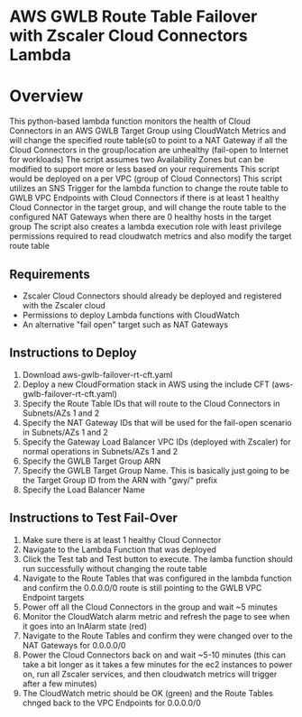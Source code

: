AWS GWLB Route Table Failover with Zscaler Cloud Connectors Lambda
===========================================================================================================

# **Overview**
This python-based lambda function monitors the health of Cloud Connectors in an AWS GWLB Target Group using CloudWatch Metrics and will change the specified route table(s0 to point to a NAT Gateway if all the Cloud Connectors in the group/location are unhealthy (fail-open to Internet for workloads)
The script assumes two Availability Zones but can be modified to support more or less based on your requirements
This script would be deployed on a per VPC (group of Cloud Connectors)
This script utilizes an SNS Trigger for the lambda function to change the route table to GWLB VPC Endpoints with Cloud Connectors if there is at least 1 healthy Cloud Connector in the target group, and will change the route table to the configured NAT Gateways when there are 0 healthy hosts in the target group
The script also creates a lambda execution role with least privilege permissions required to read cloudwatch metrics and also modify the target route table

## **Requirements**

- Zscaler Cloud Connectors should already be deployed and registered with the Zscaler cloud
- Permissions to deploy Lambda functions with CloudWatch
- An alternative "fail open" target such as NAT Gateways

## **Instructions to Deploy**

1. Download aws-gwlb-failover-rt-cft.yaml
1. Deploy a new CloudFormation stack in AWS using the include CFT (aws-gwlb-failover-rt-cft.yaml)
1. Specify the Route Table IDs that will route to the Cloud Connectors in Subnets/AZs 1 and 2
1. Specify the NAT Gateway IDs that will be used for the fail-open scenario in Subnets/AZs 1 and 2
1. Specify the Gateway Load Balancer VPC IDs (deployed with Zscaler) for normal operations in Subnets/AZs 1 and 2
1. Specify the GWLB Target Group ARN
1. Specify the GWLB Target Group Name. This is basically just going to be the Target Group ID from the ARN with "gwy/" prefix
1. Specify the Load Balancer Name

## **Instructions to Test Fail-Over**
1. Make sure there is at least 1 healthy Cloud Connector
1. Navigate to the Lambda Function that was deployed
1. Click the Test tab and Test button to execute. The lamba function should run successfully without changing the route table
1. Navigate to the Route Tables that was configured in the lambda function and confirm the 0.0.0.0/0 route is still pointing to the GWLB VPC Endpoint targets
1. Power off all the Cloud Connectors in the group and wait ~5 minutes
1. Monitor the CloudWatch alarm metric and refresh the page to see when it goes into an InAlarm state (red)
1. Navigate to the Route Tables and confirm they were changed over to the NAT Gateways for 0.0.0.0/0
1. Power the Cloud Connectors back on and wait ~5-10 minutes (this can take a bit longer as it takes a few minutes for the ec2 instances to power on, run all Zscaler services, and then cloudwatch metrics will trigger after a few minutes)
1. The CloudWatch metric should be OK (green) and the Route Tables chnged back to the VPC Endpoints for 0.0.0.0/0
